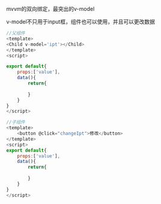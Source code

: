 mvvm的双向绑定，最突出的v-model

v-model不只用于input框，组件也可以使用，并且可以更改数据



```js
//父组件
<template>
<Child v-model='ipt'></Child>
</template>
<script>

export default{
    props:['value'],
    data(){
        return{
            
        }
    }
}
</script>

```

```js
//子组件
<template>
    <button @click="changeIpt">修改</button>
</template>
<script>
export default{
    props:['value'],
    data(){
        return{
            
        }
    }
}
</script>
```